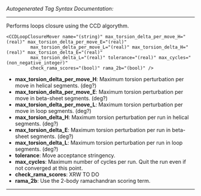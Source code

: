 _Autogenerated Tag Syntax Documentation:_

---
Performs loops closure using the CCD algorythm.

```
<CCDLoopClosureMover name="(string)" max_torsion_delta_per_move_H="(real)" max_torsion_delta_per_move_E="(real)"
         max_torsion_delta_per_move_L="(real)" max_torsion_delta_H="(real)" max_torsion_delta_E="(real)"
         max_torsion_delta_L="(real)" tolerance="(real)" max_cycles="(non_negative_integer)"
         check_rama_scores="(bool)" rama_2b="(bool)" />
```

-   **max_torsion_delta_per_move_H**: Maximum torsion perturbation per move in helical segments. (deg?)
-   **max_torsion_delta_per_move_E**: Maximum torsion perturbation per move in beta-sheet segments. (deg?)
-   **max_torsion_delta_per_move_L**: Maximum torsion perturbation per move in loop segments. (deg?)
-   **max_torsion_delta_H**: Maximum torsion perturbation per run in helical segments. (deg?)
-   **max_torsion_delta_E**: Maximum torsion perturbation per run in beta-sheet segments. (deg?)
-   **max_torsion_delta_L**: Maximum torsion perturbation per run in loop segments. (deg?)
-   **tolerance**: Move acceptance stringency.
-   **max_cycles**: Maximum number of cycles per run. Quit the run even if not converged at this point.
-   **check_rama_scores**: XRW TO DO
-   **rama_2b**: Use the 2-body ramachandran scoring term.

---
